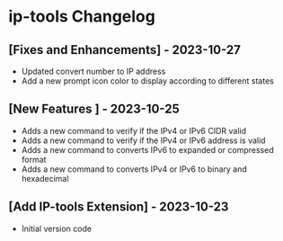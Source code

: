 # ip-tools Changelog

## [Fixes and Enhancements] - 2023-10-27

- Updated convert number to IP address
- Add a new prompt icon color to display according to different states

## [New Features ] - 2023-10-25

- Adds a new command to verify if the IPv4 or IPv6 CIDR valid
- Adds a new command to verify if the IPv4 or IPv6 address is valid
- Adds a new command to converts IPv6 to expanded or compressed format
- Adds a new command to converts IPv4 or IPv6 to binary and hexadecimal

## [Add IP-tools Extension] - 2023-10-23

- Initial version code
